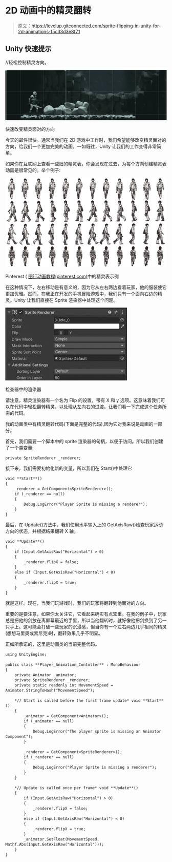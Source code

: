 # 2D 动画中的精灵翻转

> 原文：<https://levelup.gitconnected.com/sprite-flipping-in-unity-for-2d-animations-f5c33d3e8f71>

## Unity 快速提示

//轻松控制精灵方向。

![](img/475302271b73885d61d3d0e7558592fa.png)

快速改变精灵面对的方向

今天的邮件很快。通常当我们在 2D 游戏中工作时，我们希望能够改变精灵面对的方向，给我们一个更加完美的动画。一如既往，Unity 让我们的工作变得非常简单。

如果你在互联网上查看一些旧的精灵表，你会发现在过去，为每个方向创建精灵表动画是很常见的。举个例子:

![](img/edc1042d3e032df2455c11a4a04d5088.png)

Pinterest ( [图钉动画教程(pinterest.com)](https://www.pinterest.com/pin/469922542349678919/)中的精灵表示例

在这种情况下，左右移动是有意义的，因为它从左右两边看着玩家，他的服装使它更加优雅。然而，在我正在开发的手机冒险游戏中，我们只有一个面向右边的精灵。Unity 让我们直接在 Sprite 渲染器中处理这个问题。

![](img/f7a1da7fb1e5304ecd3b41d12768cfae.png)

检查器中的渲染器

请注意，精灵渲染器有一个名为 Flip 的设置，带有 X 和 y 选项。这意味着我们可以在代码中轻松翻转精灵，以处理从左向右的过渡。让我们看一下完成这个任务所需的代码。

我的动画类中有精灵翻转代码(下面是完整的代码),因为它对我来说是动画的一部分。

首先，我们需要一个脚本中的 sprite 渲染器的句柄，以便于访问。所以我们创建了一个类变量:

```
private SpriteRenderer _renderer;
```

接下来，我们需要初始化新的变量，所以我们在 Start()中处理它

```
void **Start**()
{
    _renderer = GetComponent<SpriteRenderer>();
    if (_renderer == null)
    {
        Debug.LogError("Player Sprite is missing a renderer");
    }
}
```

最后，在 Update()方法中，我们使用水平输入上的 GetAxisRaw()检查玩家运动方向的状态，并根据结果翻转 X 轴。

```
void **Update**()
{
    if (Input.GetAxisRaw("Horizontal") > 0)
    {
        _renderer.flipX = false;
    }
    else if (Input.GetAxisRaw("Horizontal") < 0)
    {
        _renderer.flipX = true;
    }   
}
```

就是这样。现在，当我们玩游戏时，我们的玩家将翻转到他面对的方向。

重要的是要注意，如果你太关注它，它看起来确实有点笨重。在我的例子中，玩家总是把他的剑放在离屏幕最近的手里，所以当他翻转时，就好像他把剑换到了另一只手上。这可能会打破一些玩家的沉浸感，但当你有一个左右两边几乎相同的精灵(想想马里奥或索尼克)时，翻转效果几乎不明显。

正如所承诺的，这里是动画类的当前完整代码。

```
using UnityEngine;

public class **Player_Animation_Contoller** : MonoBehaviour
{
    private Animator _animator;
    private SpriteRenderer _renderer;
    private static readonly int MovementSpeed = Animator.StringToHash("MovementSpeed");

    *// Start is called before the first frame update* void **Start**()
    {
        _animator = GetComponent<Animator>();
        if (_animator == null)
        {
            Debug.LogError("The player sprite is missing an Animator Component");
        }

        _renderer = GetComponent<SpriteRenderer>();
        if (_renderer == null)
        {
            Debug.LogError("Player Sprite is missing a renderer");
        }
    }

    *// Update is called once per frame* void **Update**()
    {
        if (Input.GetAxisRaw("Horizontal") > 0)
        {
            _renderer.flipX = false;
        }
        else if (Input.GetAxisRaw("Horizontal") < 0)
        {
            _renderer.flipX = true;
        }
        _animator.SetFloat(MovementSpeed, Mathf.Abs(Input.GetAxisRaw("Horizontal")));
    }
}
```